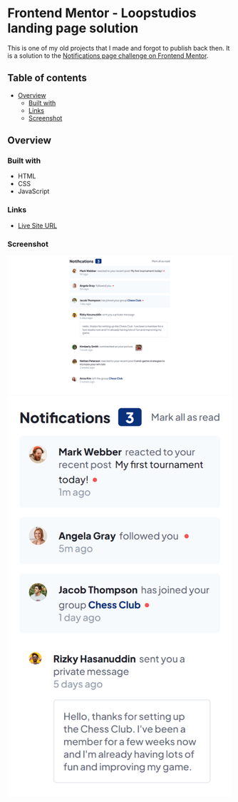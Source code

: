 # Frontend Mentor - Loopstudios landing page solution

This is one of my old projects that I made and forgot to publish back then. 
It is a solution to the [Notifications page challenge on Frontend Mentor](https://www.frontendmentor.io/challenges/notifications-page-DqK5QAmKbC).

## Table of contents

- [Overview](#overview)
  - [Built with](#built-with)
  - [Links](#links)
  - [Screenshot](#screenshot)

## Overview

### Built with

- HTML
- CSS
- JavaScript

### Links

-  [Live Site URL](https://zsolt270.github.io/Notifications-page/)

### Screenshot

![Screenshot of the Desktop view](./finished_design/finished_desktop.png) 
![Screenshot of the Mobile view](./finished_design/finished_mobile.png) 


